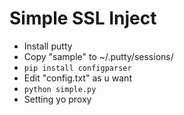 # Simple SSL Inject
- Install putty
- Copy "sample" to ~/.putty/sessions/
- ```pip install configparser```
- Edit "config.txt" as u want
- ```python simple.py```
- Setting yo proxy
